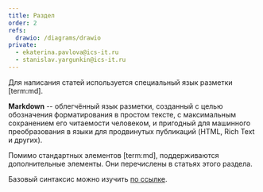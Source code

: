 ```yaml
---
title: Раздел
order: 2
refs:
  drawio: /diagrams/drawio
private:
  - ekaterina.pavlova@ics-it.ru
  - stanislav.yargunkin@ics-it.ru
---
```


Для написания статей используется специальный язык разметки [term:md].

**Markdown** --  облегчённый язык разметки, созданный с целью обозначения форматирования в простом тексте, с максимальным сохранением его читаемости человеком, и пригодный для машинного преобразования в языки для продвинутых публикаций (HTML, Rich Text и других). 


Помимо стандартных элементов [term:md], поддерживаются дополнительные элементы. Они перечислены в статьях этого раздела.

Базовый синтаксис можно изучить [по ссылке](https://gist.github.com/Jekins/2bf2d0638163f1294637).

